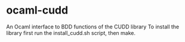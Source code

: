# ocaml-cudd
An Ocaml interface to BDD functions of the CUDD library
To install the library first run the install_cudd.sh script, then make.
